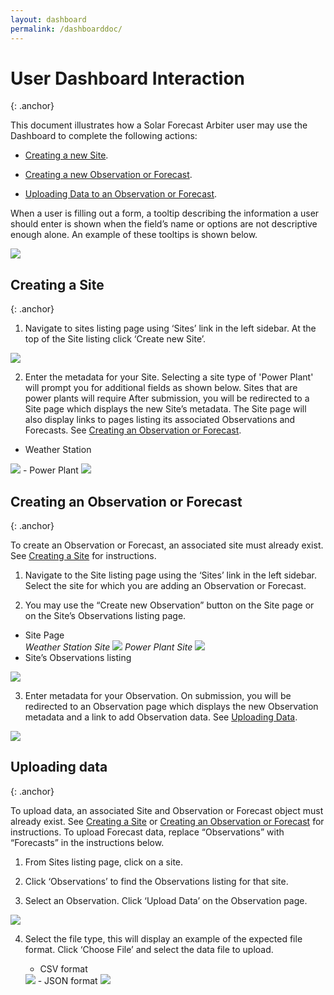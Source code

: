```yaml
---
layout: dashboard
permalink: /dashboarddoc/
---
```


User Dashboard Interaction
==========================
{: .anchor}

This document illustrates how a Solar Forecast Arbiter user may use the
Dashboard to complete the following actions:

-   [Creating a new Site](#creating-a-site).

-   [Creating a new Observation or Forecast](#creating-an-observation-or-forecast).

-   [Uploading Data to an Observation or Forecast](#uploading-data).

When a user is filling out a form, a tooltip describing the information
a user should enter is shown when the field’s name or options are not
descriptive enough alone. An example of these tooltips is shown below.

<img class="my-3" src="/images/TooltipDetail.png" class="figure"/>

Creating a Site
---------------
{: .anchor}

1. Navigate to sites listing page using ‘Sites’ link in the left sidebar. At the top of the Site listing click ‘Create new Site’.
<img class="my-3" src="/images/SitesListing.png"/>

2. Enter the metadata for your Site. Selecting a site type of 'Power Plant' will prompt you for additional fields as shown below. Sites that are power plants will require  After submission, you will be redirected to a Site page which displays the new Site’s metadata. The Site page will also display links to pages listing its associated Observations and Forecasts. See [Creating an Observation or Forecast](#creating-an-observation-or-forecast).
- Weather Station
<img class="my-3" src="/images/SiteForm.png"/>
- Power Plant
<img class="my-3" src="/images/plant_site_form.png"/>


Creating an Observation or Forecast
-----------------------------------
{: .anchor}

To create an Observation or Forecast, an associated site must already exist. See [Creating a Site](#creating-a-site) for instructions.

1.  Navigate to the Site listing page using the ‘Sites’ link in the left sidebar. Select the site for which you are adding an Observation or Forecast.

2.  You may use the “Create new Observation” button on the Site page or on the Site’s Observations listing page.
- Site Page<br/>
  <i>Weather Station Site</i>
  <img class="my-3" src="/images/weather_site.png"/>
  <i>Power Plant Site</i>
  <img class="my-3" src="/images/plant_site.png"/>
- Site’s Observations listing
<img class="my-3" src="/images/SiteObsListing.png"/>

3.  Enter metadata for your Observation. On submission, you will be redirected to an Observation page which displays the new Observation metadata and a link to add Observation data. See [Uploading Data](#uploading-data).
<img class="my-3" src="/images/weather_obs.png"/>

Uploading data
--------------
{: .anchor}

To upload data, an associated Site and Observation or Forecast object must already exist. See [Creating a Site](#creating-a-site) or [Creating an Observation or Forecast](#creating-an-observation-or-forecast) for instructions. To upload Forecast data, replace “Observations” with “Forecasts” in the instructions below.

1.  From Sites listing page, click on a site.

2.  Click ‘Observations’ to find the Observations listing for that site.

3.  Select an Observation. Click ‘Upload Data’ on the Observation page.
<img class="my-3" src="/images/observation.png"/>

4.  Select the file type, this will display an example of the expected file format. Click ‘Choose File’ and select the data file to upload.

	-  CSV format
	<img class="my-3" src="/images/csv_upload.png"/>
	- JSON format
	<img class="my-3" src="/images/json_upload.png"/>
